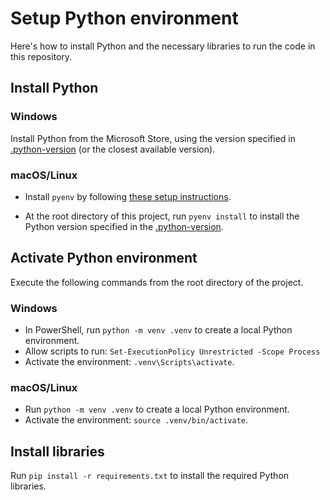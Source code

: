 # Setup Python environment

Here's how to install Python and the necessary libraries to run the code in this repository.

## Install Python

### Windows

Install Python from the Microsoft Store, using the version specified in [.python-version](/.python-version) (or the closest available version).

### macOS/Linux

* Install `pyenv` by following [these setup instructions](https://github.com/pyenv/pyenv?tab=readme-ov-file#installation).

* At the root directory of this project, run `pyenv install` to install the Python version specified in the  [.python-version](/.python-version).


## Activate Python environment

Execute the following commands from the root directory of the project.

### Windows

* In PowerShell, run `python -m venv .venv` to create a local Python environment.
* Allow scripts to run: `Set-ExecutionPolicy Unrestricted -Scope Process`
* Activate the environment: `.venv\Scripts\activate`.

### macOS/Linux

* Run `python -m venv .venv` to create a local Python environment.
* Activate the environment: `source .venv/bin/activate`.

## Install libraries

Run `pip install -r requirements.txt` to install the required Python libraries.
